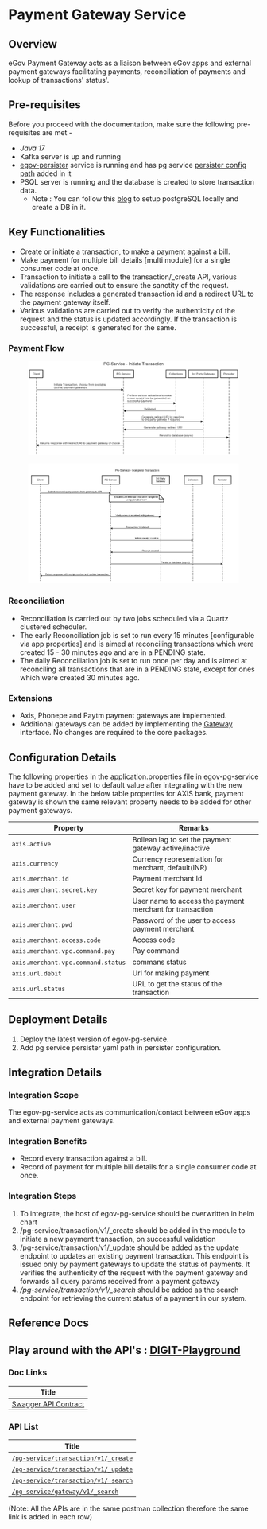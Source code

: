 # Payment Gateway Service

## Overview

eGov Payment Gateway acts as a liaison between eGov apps and external payment gateways facilitating payments, reconciliation of payments and lookup of transactions' status'.

## Pre-requisites <a href="#pre-requisites" id="pre-requisites"></a>

Before you proceed with the documentation, make sure the following pre-requisites are met -

* _Java 17_
* Kafka server is up and running
* [egov-persister](persister-service/) service is running and has pg service [persister config path](https://github.com/egovernments/DIGIT-DevOps/blob/1e3c8ee05ad312ab6cfa3811d71ae9c777ca0957/deploy-as-code/helm/environments/unified-dev.yaml#L476) added in it
* PSQL server is running and the database is created to store transaction data.
  * Note : You can follow this [blog](https://www.digitalocean.com/community/tutorials/how-to-install-and-use-postgresql-on-ubuntu-20-04) to setup postgreSQL locally and create a DB in it.

## Key Functionalities <a href="#key-functionalities" id="key-functionalities"></a>

* Create or initiate a transaction, to make a payment against a bill.
* Make payment for multiple bill details \[multi module] for a single consumer code at once.
* Transaction to initiate a call to the transaction/\_create API, various validations are carried out to ensure the sanctity of the request.
* The response includes a generated transaction id and a redirect URL to the payment gateway itself.
* Various validations are carried out to verify the authenticity of the request and the status is updated accordingly. If the transaction is successful, a receipt is generated for the same.

### Payment Flow <a href="#payment-flow" id="payment-flow"></a>

<figure><img src="../../.gitbook/assets/APay1.png" alt=""><figcaption></figcaption></figure>

<figure><img src="../../.gitbook/assets/APay2.jpeg" alt=""><figcaption></figcaption></figure>

### Reconciliation <a href="#reconciliation" id="reconciliation"></a>

* Reconciliation is carried out by two jobs scheduled via a Quartz clustered scheduler.
* The early Reconciliation job is set to run every 15 minutes \[configurable via app properties] and is aimed at reconciling transactions which were created 15 - 30 minutes ago and are in a PENDING state.
* The daily Reconciliation job is set to run once per day and is aimed at reconciling all transactions that are in a PENDING state, except for ones which were created 30 minutes ago.

### Extensions <a href="#extensions" id="extensions"></a>

* Axis, Phonepe and Paytm payment gateways are implemented.
* Additional gateways can be added by implementing the [Gateway](https://raw.githubusercontent.com/egovernments/egov-services/master/core/egov-pg-service/src/main/java/org/egov/pg/service/Gateway.java) interface. No changes are required to the core packages.

## Configuration Details

The following properties in the application.properties file in egov-pg-service have to be added and set to default value after integrating with the new payment gateway. In the below table properties for AXIS bank, payment gateway is shown the same relevant property needs to be added for other payment gateways.

| Property                           | Remarks                                                  |
| ---------------------------------- | -------------------------------------------------------- |
| `axis.active`                      | Bollean lag to set the payment gateway active/inactive   |
| `axis.currency`                    | Currency representation for merchant, default(INR)       |
| `axis.merchant.id`                 | Payment merchant Id                                      |
| `axis.merchant.secret.key`         | Secret key for payment merchant                          |
| `axis.merchant.user`               | User name to access the payment merchant for transaction |
| `axis.merchant.pwd`                | Password of the user tp access payment merchant          |
| `axis.merchant.access.code`        | Access code                                              |
| `axis.merchant.vpc.command.pay`    | Pay command                                              |
| `axis.merchant.vpc.command.status` | commans status                                           |
| `axis.url.debit`                   | Url for making payment                                   |
| `axis.url.status`                  | URL to get the status of the transaction                 |

## Deployment Details <a href="#deployment-details" id="deployment-details"></a>

1. Deploy the latest version of egov-pg-service.
2. Add pg service persister yaml path in persister configuration.

## Integration Details <a href="#integration" id="integration"></a>

### Integration Scope <a href="#integration-scope" id="integration-scope"></a>

The egov-pg-service acts as communication/contact between eGov apps and external payment gateways.

### Integration Benefits <a href="#integration-benefits" id="integration-benefits"></a>

* Record every transaction against a bill.
* Record of payment for multiple bill details for a single consumer code at once.

### Integration Steps <a href="#steps-to-integration" id="steps-to-integration"></a>

1. To integrate, the host of egov-pg-service should be overwritten in helm chart
2. /pg-service/transaction/v1/\_create should be added in the module to initiate a new payment transaction, on successful validation
3. /pg-service/transaction/v1/\_update should be added as the update endpoint to updates an existing payment transaction. This endpoint is issued only by payment gateways to update the status of payments. It verifies the authenticity of the request with the payment gateway and forwards all query params received from a payment gateway
4. _/pg-service/transaction/v1/\_search_ should be added as the search endpoint for retrieving the current status of a payment in our system.

## Reference Docs

## Play around with the API's : [DIGIT-Playground](https://digit-api.apidog.io/doc-507201)&#x20;

### Doc Links <a href="#doc-links" id="doc-links"></a>

| Title                                                                                                                                                                  |
| ---------------------------------------------------------------------------------------------------------------------------------------------------------------------- |
| [Swagger API Contract](https://editor.swagger.io/?url=https://raw.githubusercontent.com/egovernments/egov-services/master/core/egov-pg-service/egov-pg-service.yml#!/) |

### API List <a href="#api-list" id="api-list"></a>

| Title                                                                                               |
| --------------------------------------------------------------------------------------------------- |
| [`/pg-service/transaction/v1/_create`](https://www.getpostman.com/collections/a0dfce4274235164c520) |
| [`/pg-service/transaction/v1/_update`](https://www.getpostman.com/collections/a0dfce4274235164c520) |
| [`/pg-service/transaction/v1/_search`](https://www.getpostman.com/collections/a0dfce4274235164c520) |
| [`/pg-service/gateway/v1/_search`](https://www.getpostman.com/collections/a0dfce4274235164c520)     |

(Note: All the APIs are in the same postman collection therefore the same link is added in each row)
